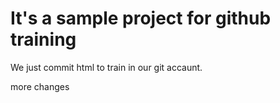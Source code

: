 # It's a sample project for github training


We just commit html to train in our git accaunt.

more changes 